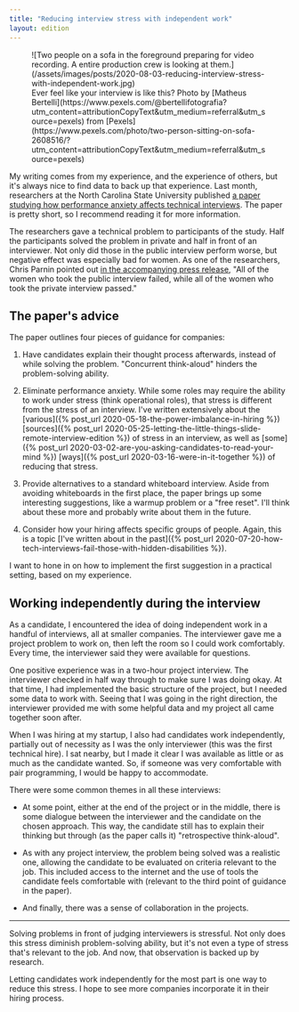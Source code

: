 ```yaml
---
title: "Reducing interview stress with independent work"
layout: edition
---
```


<figure id="cover-img" markdown="1">
![Two people on a sofa in the foreground preparing for video recording. A entire production crew is looking at them.](/assets/images/posts/2020-08-03-reducing-interview-stress-with-independent-work.jpg)
<figcaption markdown="1">Ever feel like your interview is like this? Photo by [Matheus Bertelli](https://www.pexels.com/@bertellifotografia?utm_content=attributionCopyText&utm_medium=referral&utm_source=pexels) from [Pexels](https://www.pexels.com/photo/two-person-sitting-on-sofa-2608516/?utm_content=attributionCopyText&utm_medium=referral&utm_source=pexels)
</figcaption>
</figure>

My writing comes from my experience, and the experience of others, but it's always nice to find data to back up that experience. Last month, researchers at the North Carolina State University published [a paper studying how performance anxiety affects technical interviews](https://chrisparnin.me/pdf/stress_FSE_20.pdf). The paper is pretty short, so I recommend reading it for more information.

The researchers gave a technical problem to participants of the study. Half the participants solved the problem in private and half in front of an interviewer. Not only did those in the public interview perform worse, but negative effect was especially bad for women. As one of the researchers, Chris Parnin pointed out [in the accompanying press release](https://news.ncsu.edu/2020/07/tech-job-interviews-anxiety/), "All of the women who took the public interview failed, while all of the women who took the private interview passed."

## The paper's advice

The paper outlines four pieces of guidance for companies:

1. Have candidates explain their thought process afterwards, instead of while solving the problem. "Concurrent think-aloud" hinders the problem-solving ability.

1. Eliminate performance anxiety. While some roles may require the ability to work under stress (think operational roles), that stress is different from the stress of an interview. I've written extensively about the [various]({% post_url 2020-05-18-the-power-imbalance-in-hiring %}) [sources]({% post_url 2020-05-25-letting-the-little-things-slide-remote-interview-edition %}) of stress in an interview, as well as [some]({% post_url 2020-03-02-are-you-asking-candidates-to-read-your-mind %}) [ways]({% post_url 2020-03-16-were-in-it-together %}) of reducing that stress.

1. Provide alternatives to a standard whiteboard interview. Aside from avoiding whiteboards in the first place, the paper brings up some interesting suggestions, like a warmup problem or a "free reset". I'll think about these more and probably write about them in the future.

1. Consider how your hiring affects specific groups of people. Again, this is a topic [I've written about in the past]({% post_url 2020-07-20-how-tech-interviews-fail-those-with-hidden-disabilities %}).

I want to hone in on how to implement the first suggestion in a practical setting, based on my experience.

## Working independently during the interview

As a candidate, I encountered the idea of doing independent work in a handful of interviews, all at smaller companies. The interviewer gave me a project problem to work on, then left the room so I could work comfortably. Every time, the interviewer said they were available for questions.

One positive experience was in a two-hour project interview. The interviewer checked in half way through to make sure I was doing okay. At that time, I had implemented the basic structure of the project, but I needed some data to work with. Seeing that I was going in the right direction, the interviewer provided me with some helpful data and my project all came together soon after.

When I was hiring at my startup, I also had candidates work independently, partially out of necessity as I was the only interviewer (this was the first technical hire). I sat nearby, but I made it clear I was available as little or as much as the candidate wanted. So, if someone was very comfortable with pair programming, I would be happy to accommodate.

There were some common themes in all these interviews:

- At some point, either at the end of the project or in the middle, there is some dialogue between the interviewer and the candidate on the chosen approach. This way, the candidate still has to explain their thinking but through (as the paper calls it) "retrospective think-aloud".

- As with any project interview, the problem being solved was a realistic one, allowing the candidate to be evaluated on criteria relevant to the job. This included access to the internet and the use of tools the candidate feels comfortable with (relevant to the third point of guidance in the paper).

- And finally, there was a sense of collaboration in the projects.

---

Solving problems in front of judging interviewers is stressful. Not only does this stress diminish problem-solving ability, but it's not even a type of stress that's relevant to the job. And now, that observation is backed up by research.

Letting candidates work independently for the most part is one way to reduce this stress. I hope to see more companies incorporate it in their hiring process.
